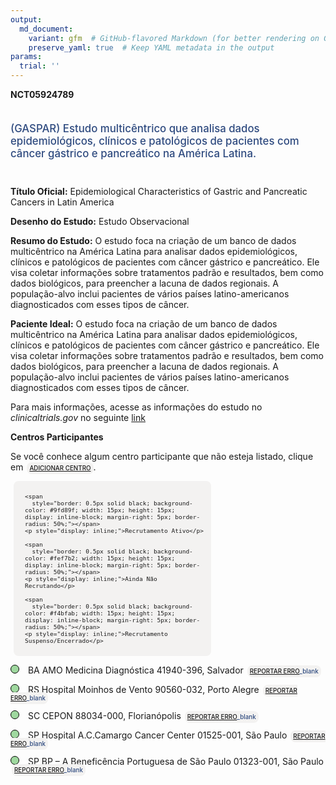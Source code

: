 ```yaml
---
output: 
  md_document:
    variant: gfm  # GitHub-flavored Markdown (for better rendering on GitHub)
    preserve_yaml: true  # Keep YAML metadata in the output
params:
  trial: ''
---
```


**NCT05924789**

<div style="padding: 5px 5px 5px 0px; font-size: 1.20em; font-weight: 500; color: #2E4A7F; text-align: left; margin-bottom: 20px">

(GASPAR) Estudo multicêntrico que analisa dados epidemiológicos,
clínicos e patológicos de pacientes com câncer gástrico e pancreático na
América Latina.

</div>

**Título Oficial:** Epidemiological Characteristics of Gastric and
Pancreatic Cancers in Latin America

**Desenho do Estudo:** Estudo Observacional

**Resumo do Estudo:** O estudo foca na criação de um banco de dados
multicêntrico na América Latina para analisar dados epidemiológicos,
clínicos e patológicos de pacientes com câncer gástrico e pancreático.
Ele visa coletar informações sobre tratamentos padrão e resultados, bem
como dados biológicos, para preencher a lacuna de dados regionais. A
população-alvo inclui pacientes de vários países latino-americanos
diagnosticados com esses tipos de câncer.

**Paciente Ideal:** O estudo foca na criação de um banco de dados
multicêntrico na América Latina para analisar dados epidemiológicos,
clínicos e patológicos de pacientes com câncer gástrico e pancreático.
Ele visa coletar informações sobre tratamentos padrão e resultados, bem
como dados biológicos, para preencher a lacuna de dados regionais. A
população-alvo inclui pacientes de vários países latino-americanos
diagnosticados com esses tipos de câncer.

Para mais informações, acesse as informações do estudo no
*clinicaltrials.gov* no seguinte
[link](https://clinicaltrials.gov/ct2/show/NCT05924789)

**Centros Participantes**

Se você conhece algum centro participante que não esteja listado, clique
em
<span style="color: #2E4A7F; margin-left: 2px; padding: 4px; background-color: #f3f2f1; border-radius: 8px; font-weight: 500; font-size: 0.7em"><a
href="https://flazar.shinyapps.io/formsapp?study_nct_id=NCT05924789&amp;location_id=N%2FA&amp;location_full_name=N%2FA&amp;form_type=Adicionar%20Centro"
target="_blank">ADICIONAR CENTRO</a></span>.

<div style="margin-bottom: 8px; margin-left: 5px; padding: 8px; max-width: 300px; background-color: #f3f2f1; border-radius: 8px; font-size: 0.8em">

<div style="margin-left: 10px;">

    <span 
      style="border: 0.5px solid black; background-color: #9fd89f; width: 15px; height: 15px; display: inline-block; margin-right: 5px; border-radius: 50%;"></span>
    <p style="display: inline;">Recrutamento Ativo</p>

</div>

<div style="margin-left: 10px;">

    <span 
      style="border: 0.5px solid black; background-color: #fef7b2; width: 15px; height: 15px; display: inline-block; margin-right: 5px; border-radius: 50%;"></span>
    <p style="display: inline;">Ainda Não Recrutando</p>

</div>

<div style="margin-left: 10px;">

    <span 
      style="border: 0.5px solid black; background-color: #f4bfab; width: 15px; height: 15px; display: inline-block; margin-right: 5px; border-radius: 50%;"></span>
    <p style="display: inline;">Recrutamento Suspenso/Encerrado</p>

</div>

</div>

<span style="border: 0.5px solid black; display: inline-block; width: 12px; height: 12px; border-radius: 50%; margin-right: 10px; padding-bottom: 0px; background-color: #9fd89f;"></span>
BA AMO Medicina Diagnóstica 41940-396, Salvador
<span style="color: #2E4A7F; margin-left: 2px; padding: 4px; background-color: #f3f2f1; border-radius: 8px; font-weight: 500; font-size: 0.7em">[REPORTAR
ERRO](https://flazar.shinyapps.io/formsapp?study_nct_id=NCT05924789&location_id=ETICACLINICAAMOASSISTENCIAMULTIDISCIPLINAREMONCOLOGIASALVADORBAHIA41950640BRAZIL&location_full_name=AMO%20Medicina%20Diagn%C3%B3stica%2C%2041940-396%2C%20Salvador&form_type=Reportar%20Erro)\_blank</span>

<span style="border: 0.5px solid black; display: inline-block; width: 12px; height: 12px; border-radius: 50%; margin-right: 10px; padding-bottom: 0px; background-color: #9fd89f;"></span>
RS Hospital Moinhos de Vento 90560-032, Porto Alegre
<span style="color: #2E4A7F; margin-left: 2px; padding: 4px; background-color: #f3f2f1; border-radius: 8px; font-weight: 500; font-size: 0.7em">[REPORTAR
ERRO](https://flazar.shinyapps.io/formsapp?study_nct_id=NCT05924789&location_id=HMVHOSPITALMOINHOSDEVENTOPORTOALEGRERIOGRANDEDOSUL90035000BRAZIL&location_full_name=Hospital%20Moinhos%20de%20Vento%2C%2090560-032%2C%20Porto%20Alegre&form_type=Reportar%20Erro)\_blank</span>

<span style="border: 0.5px solid black; display: inline-block; width: 12px; height: 12px; border-radius: 50%; margin-right: 10px; padding-bottom: 0px; background-color: #9fd89f;"></span>
SC CEPON 88034-000, Florianópolis
<span style="color: #2E4A7F; margin-left: 2px; padding: 4px; background-color: #f3f2f1; border-radius: 8px; font-weight: 500; font-size: 0.7em">[REPORTAR
ERRO](https://flazar.shinyapps.io/formsapp?study_nct_id=NCT05924789&location_id=CEPONCENTRODEPESQUISASONCOLOGICASFLORIANOPOLISSANTACATARINA88034000BRAZIL&location_full_name=CEPON%2C%2088034-000%2C%20Florian%C3%B3polis&form_type=Reportar%20Erro)\_blank</span>

<span style="border: 0.5px solid black; display: inline-block; width: 12px; height: 12px; border-radius: 50%; margin-right: 10px; padding-bottom: 0px; background-color: #9fd89f;"></span>
SP Hospital A.C.Camargo Cancer Center 01525-001, São Paulo
<span style="color: #2E4A7F; margin-left: 2px; padding: 4px; background-color: #f3f2f1; border-radius: 8px; font-weight: 500; font-size: 0.7em">[REPORTAR
ERRO](https://flazar.shinyapps.io/formsapp?study_nct_id=NCT05924789&location_id=ACCAMARGOCANCERCENTERSAOPAULO01509001BRAZIL&location_full_name=Hospital%20A.C.Camargo%20Cancer%20Center%2C%2001525-001%2C%20S%C3%A3o%20Paulo&form_type=Reportar%20Erro)\_blank</span>

<span style="border: 0.5px solid black; display: inline-block; width: 12px; height: 12px; border-radius: 50%; margin-right: 10px; padding-bottom: 0px; background-color: #9fd89f;"></span>
SP BP – A Beneficência Portuguesa de São Paulo 01323-001, São Paulo
<span style="color: #2E4A7F; margin-left: 2px; padding: 4px; background-color: #f3f2f1; border-radius: 8px; font-weight: 500; font-size: 0.7em">[REPORTAR
ERRO](https://flazar.shinyapps.io/formsapp?study_nct_id=NCT05924789&location_id=BPABENEFICENCIAPORTUGUESADESAOPAULOSAOPAULO01323030BRAZIL&location_full_name=BP%20%E2%80%93%20A%20Benefic%C3%AAncia%20Portuguesa%20de%20S%C3%A3o%20Paulo%2C%2001323-001%2C%20S%C3%A3o%20Paulo&form_type=Reportar%20Erro)\_blank</span>
